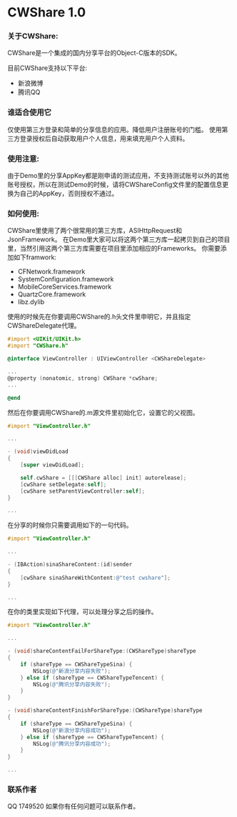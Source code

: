 CWShare 1.0
=======

### 关于CWShare:
CWShare是一个集成的国内分享平台的Object-C版本的SDK。

目前CWShare支持以下平台:
- 新浪微博
- 腾讯QQ

### 谁适合使用它
仅使用第三方登录和简单的分享信息的应用。降低用户注册账号的门槛。
使用第三方登录授权后自动获取用户个人信息，用来填充用户个人资料。

### 使用注意:
由于Demo里的分享AppKey都是刚申请的测试应用，不支持测试账号以外的其他账号授权，所以在测试Demo的时候，请将CWShareConfig文件里的配置信息更换为自己的AppKey，否则授权不通过。

### 如何使用:
CWShare里使用了两个很常用的第三方库，ASIHttpRequest和JsonFramework。
在Demo里大家可以将这两个第三方库一起拷贝到自己的项目里，当然引用这两个第三方库需要在项目里添加相应的Frameworks。
你需要添加如下framwork:
- CFNetwork.framework
- SystemConfiguration.framework
- MobileCoreServices.framework
- QuartzCore.framework
- libz.dylib

使用的时候先在你要调用CWShare的.h头文件里申明它，并且指定CWShareDelegate代理。
```objective-c
#import <UIKit/UIKit.h>
#import "CWShare.h"

@interface ViewController : UIViewController <CWShareDelegate>

...
@property (nonatomic, strong) CWShare *cwShare;
...

@end
```

然后在你要调用CWShare的.m源文件里初始化它，设置它的父视图。
```objective-c
#import "ViewController.h"

...

- (void)viewDidLoad
{
    [super viewDidLoad];

	self.cwShare = [[[CWShare alloc] init] autorelease];
    [cwShare setDelegate:self];
    [cwShare setParentViewController:self];
}

...
```

在分享的时候你只需要调用如下的一句代码。
```objective-c
#import "ViewController.h"

...

- (IBAction)sinaShareContent:(id)sender
{
    [cwShare sinaShareWithContent:@"test cwshare"];
}

...
```

在你的类里实现如下代理，可以处理分享之后的操作。
```objective-c
#import "ViewController.h"

...

- (void)shareContentFailForShareType:(CWShareType)shareType
{
    if (shareType == CWShareTypeSina) {
        NSLog(@"新浪分享内容失败");
    } else if (shareType == CWShareTypeTencent) {
        NSLog(@"腾讯分享内容失败");
    }
}

- (void)shareContentFinishForShareType:(CWShareType)shareType
{
    if (shareType == CWShareTypeSina) {
        NSLog(@"新浪分享内容成功");
    } else if (shareType == CWShareTypeTencent) {
        NSLog(@"腾讯分享内容成功");
    }
}

...
```

### 联系作者
QQ 1749520
如果你有任何问题可以联系作者。
